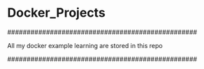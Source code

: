 # Docker_Projects

#################################################

All my docker example learning are stored in this repo

################################################# 
